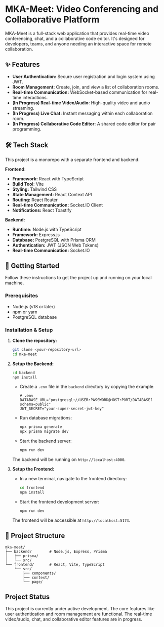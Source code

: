 # MKA-Meet: Video Conferencing and Collaborative Platform

MKA-Meet is a full-stack web application that provides real-time video conferencing, chat, and a collaborative code editor. It's designed for developers, teams, and anyone needing an interactive space for remote collaboration.

## ✨ Features


- **User Authentication:** Secure user registration and login system using JWT.
- **Room Management:** Create, join, and view a list of collaboration rooms.
- **Real-time Communication:** WebSocket-based communication for real-time interactions.
- **(In Progress) Real-time Video/Audio:** High-quality video and audio streaming.
- **(In Progress) Live Chat:** Instant messaging within each collaboration room.
- **(In Progress) Collaborative Code Editor:** A shared code editor for pair programming.


## 🛠️ Tech Stack

This project is a monorepo with a separate frontend and backend.

**Frontend:**
- **Framework:** React with TypeScript
- **Build Tool:** Vite
- **Styling:** Tailwind CSS
- **State Management:** React Context API
- **Routing:** React Router
- **Real-time Communication:** Socket.IO Client
- **Notifications:** React Toastify

**Backend:**
- **Runtime:** Node.js with TypeScript
- **Framework:** Express.js
- **Database:** PostgreSQL with Prisma ORM
- **Authentication:** JWT (JSON Web Tokens)
- **Real-time Communication:** Socket.IO

## 🚀 Getting Started

Follow these instructions to get the project up and running on your local machine.

### Prerequisites

- Node.js (v18 or later)
- npm or yarn
- PostgreSQL database

### Installation & Setup

1.  **Clone the repository:**
    ```bash
    git clone <your-repository-url>
    cd mka-meet
    ```

2.  **Setup the Backend:**
    ```bash
    cd backend
    npm install
    ```
    - Create a `.env` file in the `backend` directory by copying the example:
      ```
      # .env
      DATABASE_URL="postgresql://USER:PASSWORD@HOST:PORT/DATABASE?schema=public"
      JWT_SECRET="your-super-secret-jwt-key"
      ```
    - Run database migrations:
      ```bash
      npx prisma generate
      npx prisma migrate dev
      ```
    - Start the backend server:
      ```bash
      npm run dev
      ```
    The backend will be running on `http://localhost:4000`.

3.  **Setup the Frontend:**
    - In a new terminal, navigate to the frontend directory:
      ```bash
      cd frontend
      npm install
      ```
    - Start the frontend development server:
      ```bash
      npm run dev
      ```
    The frontend will be accessible at `http://localhost:5173`.

## 📂 Project Structure

```
mka-meet/
├── backend/        # Node.js, Express, Prisma
│   ├── prisma/
│   └── src/
└── frontend/       # React, Vite, TypeScript
    └── src/
        ├── components/
        ├── context/
        └── page/
```

## Project Status

This project is currently under active development. The core features like user authentication and room management are functional. The real-time video/audio, chat, and collaborative editor features are in progress.
